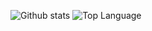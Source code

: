 ![Github stats](https://github-readme-stats.vercel.app/api?username=LeeHyKu&show_icons=true&theme=radical)
![Top Language](https://github-readme-stats.vercel.app/api/top-langs/?username=LeeHyKu&theme=radical)
